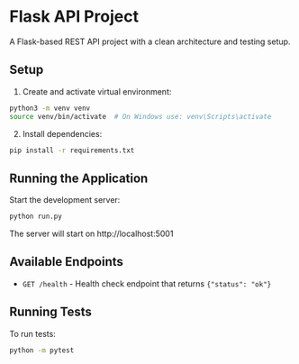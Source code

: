 # Flask API Project

A Flask-based REST API project with a clean architecture and testing setup.

## Setup

1. Create and activate virtual environment:
```bash
python3 -m venv venv
source venv/bin/activate  # On Windows use: venv\Scripts\activate
```

2. Install dependencies:
```bash
pip install -r requirements.txt
```

## Running the Application

Start the development server:
```bash
python run.py
```

The server will start on http://localhost:5001

## Available Endpoints

- `GET /health` - Health check endpoint that returns `{"status": "ok"}`

## Running Tests

To run tests:
```bash
python -m pytest
```
